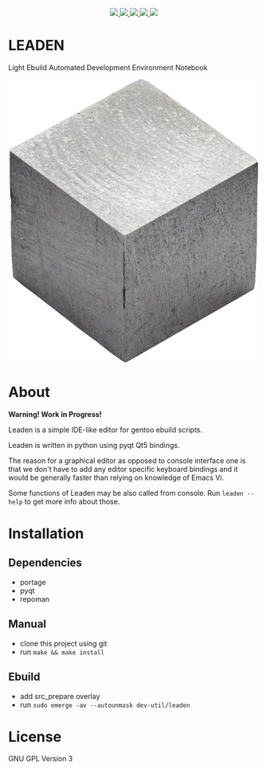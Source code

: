 <p align="center">
    <a href="https://gitlab.com/src_prepare/leaden/pipelines">
        <img src="https://gitlab.com/src_prepare/badge/leaden/master/pipeline.svg">
    </a>
    <a href="https://gentoo.org/">
        <img src="https://gitlab.com/src_prepare/badge/-/raw/master/powered-by-gentoo-linux-tyrian.svg">
    </a>
    <a href="./LICENSE">
        <img src="https://gitlab.com/src_prepare/badge/-/raw/master/license-gplv3-blue.svg">
    </a>
    <a href="https://app.element.io/#/room/#src_prepare:matrix.org">
        <img src="https://gitlab.com/src_prepare/badge/-/raw/master/chat-matrix-green.svg">
    </a>
    <a href="https://gitlab.com/src_prepare/badge/commits/master.atom">
        <img src="https://gitlab.com/src_prepare/badge/-/raw/master/feed-atom-orange.svg">
    </a>
</p>


# LEADEN

Light Ebuild Automated Development Environment Notebook

<p align="center">
    <a href="https://gitlab.com/src_prepare/leaden">
        <img src="./lead.png">
    </a>
</p>


# About

**Warning! Work in Progress!**

Leaden is a simple IDE-like editor for gentoo ebuild scripts.

Leaden is written in python using pyqt Qt5 bindings.

The reason for a graphical editor as opposed to console interface one is that we don't have to add any editor specific keyboard bindings and it would be generally faster than relying on knowledge of Emacs Vi.

Some functions of Leaden may be also called from console. Run `leaden --help` to get more info about those.


# Installation

## Dependencies

- portage
- pyqt
- repoman

## Manual

- clone this project using git
- run `make && make install`

## Ebuild

- add src_prepare overlay
- run `sudo emerge -av --autounmask dev-util/leaden`


# License

GNU GPL Version 3
